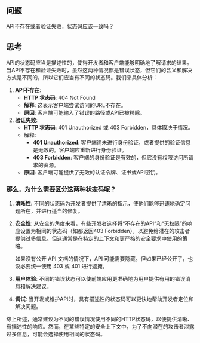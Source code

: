## 问题

API不存在或者验证失败，状态码应该一致吗？

## 思考

API的状态码应当是描述性的，使得开发者和客户端能够明确地了解请求的结果。当API不存在和验证失败时，虽然这两种情况都是错误状态，但它们的含义和解决方式是不同的，所以它们应当有不同的状态码。我们来具体分析：

1. **API不存在**:
   - **HTTP 状态码**: 404 Not Found
   - **解释**: 这表示客户端尝试访问的URL不存在。
   - **原因**: 客户端可能输入了错误的路径或API已被移除。
2. **验证失败**:
   - **HTTP 状态码**: 401 Unauthorized 或 403 Forbidden，具体取决于情况。
   - 解释:
     - **401 Unauthorized**: 客户端尚未进行身份验证，或者提供的验证信息是无效的。客户端应重新进行身份验证。
     - **403 Forbidden**: 客户端的身份验证是有效的，但它没有权限访问所请求的资源。
   - **原因**: 客户端可能提供了无效的认证令牌、证书或API密钥。

### 那么，为什么需要区分这两种状态码呢？

1. **清晰性**: 不同的状态码为开发者提供了清晰的指示，使他们能够迅速地确定问题所在，并进行适当的修复。

2. **安全性**: 从安全的角度来看，有些开发者选择将“不存在的API”和“无权限”的响应设置为相同的状态码（如都返回403 Forbidden），以避免给潜在的攻击者提供过多信息。但这通常是在特定的上下文和更严格的安全要求中使用的策略。

   如果没有公开 API 文档的情况下，API 可能需要隐藏。但如果已经公开了，也没必要统一使用 403 或 401 进行遮掩。

3. **用户体验**: 不同的错误状态可以使前端应用更准确地为用户提供有用的错误消息和解决建议。

4. **调试**: 当开发或维护API时，具有描述性的状态码可以更快地帮助开发者定位和解决问题。

综上所述，通常建议为不同的错误情况使用不同的HTTP状态码，以便提供清晰、有描述性的响应。然而，在某些特定的安全上下文中，为了不向潜在的攻击者泄露过多信息，可能会选择使用相同的状态码。